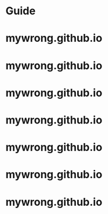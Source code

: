 # Guide
# mywrong.github.io
# mywrong.github.io
# mywrong.github.io
# mywrong.github.io
# mywrong.github.io
# mywrong.github.io
# mywrong.github.io
